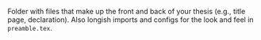 Folder with files that make up the front and back of your thesis
(e.g., title page, declaration).
Also longish imports and configs for the look and feel in `preamble.tex`.